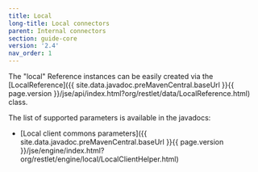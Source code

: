 ```yaml
---
title: Local
long-title: Local connectors
parent: Internal connectors
section: guide-core
version: '2.4'
nav_order: 1
---
```

The "local" Reference instances can be easily created via the
[LocalReference]({{ site.data.javadoc.preMavenCentral.baseUrl }}{{ page.version }}/jse/api/index.html?org/restlet/data/LocalReference.html)
class.

The list of supported parameters is available in the javadocs:

-   [Local client commons
    parameters]({{ site.data.javadoc.preMavenCentral.baseUrl }}{{ page.version }}/jse/engine/index.html?org/restlet/engine/local/LocalClientHelper.html)
